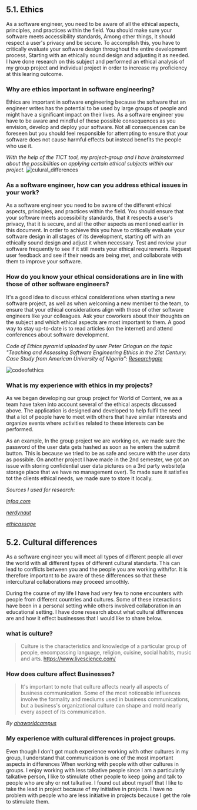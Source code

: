 ## 5.1. Ethics

As a software engineer, you need to be aware of all the ethical aspects, principles, and practices within the field. You should make sure your software meets accessibility standards, Among other things, it should respect a user's privacy and be secure. 
To accomplish this, you have to critically evaluate your software design throughout the entire development process, Starting with an ethically sound design and adjusting it as needed. I have done research on this subject and performed an ethical analysis of my group project and individual project in order to increase my proficiency at this learing outcome.

### Why are ethics important in software engineering?
Ethics are important in software engineering because the software that an engineer writes has the potential to be used by large groups of people and might have a significant impact on their lives. As a software engineer you have to be aware and mindful of these possible consequences as you envision, develop and deploy your software. Not all consequences can be foreseen but you should feel responsible for attempting to ensure that your software does not cause harmful effects but instead benefits the people who use it.


<i>With the help of the TICT tool, my project-group and I have brainstormed about the possibilities on applying certain ethical subjects within our project.</i>
![culural_differences](https://user-images.githubusercontent.com/73832880/172370513-34897d4c-953c-47cb-b86f-c2b6182bcc1a.jpg)


### As a software engineer, how can you address ethical issues in your work?
As a software engineer you need to be aware of the different ethical aspects, principles, and practices within the field. You should ensure that your software meets accessibility standards, that it respects a user's privacy, that it is secure, and all the other aspects as mentioned earlier in this document. In order to achieve this you have to critically evaluate your software design in all stages of its development, starting off with an ethically sound design and adjust it when necessary. Test and review your software frequently to see if it still meets your ethical requirements. Request user feedback and see if their needs are being met, and collaborate with them to improve your software.

### How do you know your ethical considerations are in line with those of other software engineers?
It's a good idea to discuss ethical considerations when starting a new software project, as well as when welcoming a new member to the team, to ensure that your ethical considerations align with those of other software engineers like your colleagues. Ask your coworkers about their thoughts on the subject and which ethical aspects are most important to them. A good way to stay up-to-date is to read articles (on the internet) and attend conferences about software development.


<i>Code of Ethics pyramid uploaded by user Peter Oriogun on the topic "Teaching and Assessing Software Engineering Ethics in the 21st Century: Case Study from American University of Nigeria": [Researchgate](https://www.researchgate.net/publication/259464186_Teaching_and_Assessing_Software_Engineering_Ethics_in_the_21st_Century_Case_Study_from_American_University_of_Nigeria)</i>

![codeofethics](https://user-images.githubusercontent.com/73832880/173315880-2173f830-5f21-4711-b70f-25cd377a99b8.JPG)

### What is my experience with ethics in my projects?

As we began developing our group project for World of Content, we as a team have taken into account several of the ethical aspects discussed above. The application is designed and developed to help fulfil the need that a lot of people have to meet with others that have similar interests and organize events where activities related to these interests can be performed. 

As an example, In the group project we are working on, we made sure the password of the user data gets hashed as soon as he enters the submit button. This is because we tried to be as safe and secure with the user data as possible. 
On another project I have made in the 2nd semester, we got an issue with storing confidential user data pictures on a 3rd party website(a storage place that we have no management over). To made sure it satisfies tot the clients ethical needs, we made sure to store it locally.

<i>
Sources I used for research:
  
[infoq.com](https://www.infoq.com/articles/ethical-software-engineer/)
  
[nerdynaut](https://www.nerdynaut.com/importance-of-ethics-for-a-software-engineer)
  
[ethicassage](https://www.ethicssage.com/2019/06/developing-a-code-of-ethics-for-software-engineers.html)
  
</i>


## 5.2. Cultural differences

As a software engineer you will meet all types of different people all over the world with all different types of different cultural standarts. This can lead to conflicts between you and the people you are working with/for. It is therefore important to be aware of these differences so that these intercultural collaborations may proceed smoothly.


During the course of my life I have had very few to none encounters with people from different countries and cultures. Some of these interactions have been in a personal setting while others involved collaboration in an educational setting. I have done research about what cultural differences are and how it effect businesses that I would like to share below.


### what is culture?

> Culture is the characteristics and knowledge of a particular group of people, encompassing language, religion, cuisine, social habits, music and arts.
https://www.livescience.com/



### How does culture affect Businesses?
>It's important to note that culture affects nearly all aspects of business communication. Some of the most noticeable influences involve the formality and mediums used in business communications, but a business's organizational culture can shape and mold nearly every aspect of its communication.

<i> By [ahaworldcampus](https://www.ahaworldcampus.com/b/how-does-culture-affect-business-communication)</i>
  
  ### My experience with cultural differences in project groups.
  
Even though I don't got much experience working with other cultures in my group, I understand that communication is one of the most important aspects in differences When working with people with other cultures in groups. I enjoy working with less talkative people since I am a particularly talkative person, I like to stimulate other people to keep going and talk to people who are shy or not talkative. I found out about myself that I like to take the lead in project because of my initiative in projects. I have no problem with people who are less initiative in projects because I get the role to stimulate them.
  
 
